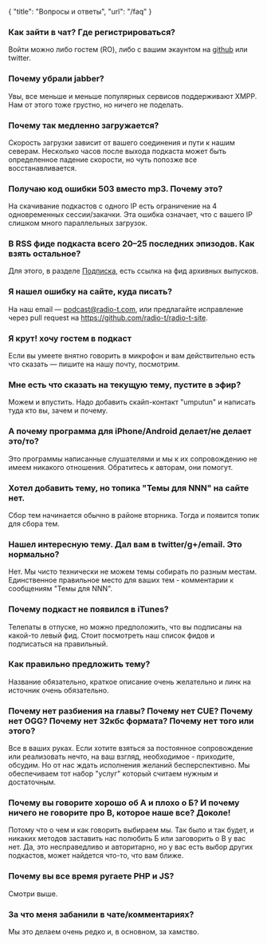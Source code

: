 {
   "title": "Вопросы и ответы",
   "url": "/faq"
}


### Как зайти в чат? Где регистрироваться?
Войти можно либо гостем (RO), либо с вашим экаунтом на [github](https://github.com) или twitter.

### Почему убрали jabber?
Увы, все меньше и меньше популярных сервисов поддерживают XMPP. Нам от этого тоже грустно, но ничего не поделать.

### Почему так медленно загружается?
Скорость загрузки зависит от вашего соединения и пути к нашим северам. Несколько часов после выхода подкаста может быть определенное падение скорости, но чуть попозже все восстанавливается.

### Получаю код ошибки 503 вместо mp3. Почему это?
На скачивание подкастов с одного IP есть ограничение на 4 одновременных сессии/закачки. Эта ошибка означает, что с вашего IP слишком много параллельных загрузок.

### В RSS фиде подкаста всего 20–25 последних эпизодов. Как взять остальное?
Для этого, в разделе [Подписка](https://radio-t.com/feeds/), есть ссылка на фид архивных выпусков.

### Я нашел ошибку на сайте, куда писать?
На наш email — [podcast@radio-t.com](mailto:podcast@radio-t.com), или предлагайте исправление через pull request на https://github.com/radio-t/radio-t-site.

### Я крут! хочу гостем в подкаст
Если вы умеете внятно говорить в микрофон и вам действительно есть что сказать — пишите на нашу почту, посмотрим.

### Мне есть что сказать на текущую тему, пустите в эфир?
Можем и впустить. Надо добавить скайп-контакт "umputun" и написать туда кто вы, зачем и почему.

### А почему программа для iPhone/Android делает/не делает это/то?
Это программы написанные слушателями и мы к их сопровождению не имеем никакого отношения. Обратитесь к авторам, они помогут.

### Хотел добавить тему, но топика "Темы для NNN" на сайте нет.
Сбор тем начинается обычно в районе вторника. Тогда и появится топик для сбора тем.

### Нашел интересную тему. Дал вам в twitter/g+/email. Это нормально?
Нет. Мы чисто технически не можем темы собирать по разным местам. Единственное правильное место для ваших тем - комментарии к сообщениям "Темы для NNN".

### Почему подкаст не появился в iTunes?
Телепаты в отпуске, но можно предположить, что вы подписаны на какой-то левый фид. Стоит посмотреть наш список фидов и подписаться на правильный.

### Как правильно предложить тему?
Название обязательно, краткое описание очень желательно и линк на источник очень обязательно.

### Почему нет разбиения на главы? Почему нет CUE? Почему нет OGG? Почему нет 32кбс формата? Почему нет того или этого?
Все в ваших руках. Если хотите взяться за постоянное сопровождение или реализовать нечто, на ваш взгляд, необходимое - приходите, обсудим. Но от нас ждать исполнения желаний бесперспективно. Мы обеспечиваем тот набор "услуг" который считаем нужным и достаточным.

### Почему вы говорите хорошо об А и плохо о Б? И почему ничего не говорите про В, которое наше все? Доколе!
Потому что о чем и как говорить выбираем мы. Так было и так будет, и никаких методов заставить нас полюбить Б или заговорить о В у вас нет. Да, это несправедливо и авторитарно, но у вас есть выбор других подкастов, может найдется что-то, что вам ближе.

### Почему вы все время ругаете PHP и JS?
Смотри выше.

### За что меня забанили в чате/комментариях?
Мы это делаем очень редко и, в основном, за хамство.
